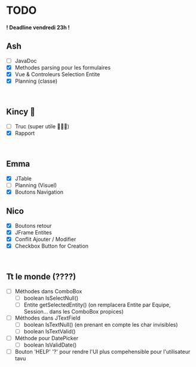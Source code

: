 # TODO

#### ! Deadline vendredi 23h !

## Ash

- [ ] JavaDoc
- [X] Methodes parsing pour les formulaires
- [X] Vue & Controleurs Selection Entite
- [X] Planning (classe)

<br>

## Kincy 💯

- [ ] Truc (super utile 💯💯💯)
- [X] Rapport

<br>

## Emma

- [X] JTable
- [ ] Planning (Visuel)
- [X] Boutons Navigation

## Nico

- [X] Boutons retour
- [X] JFrame Entites
- [X] Conflit Ajouter / Modifier
- [X] Checkbox Button for Creation

<br>

## Tt le monde (????)

- [ ] Méthodes dans ComboBox
    - [ ] boolean IsSelectNull()
    - [ ] Entite getSelectedEntity() (on remplacera Entite par Equipe, Session... dans les ComboBox propices)

- [ ] Méthodes dans JTextField
    - [ ] boolean IsTextNull() (en prenant en compte les char invisibles)
    - [ ] boolean IsTextValid()

- [ ] Méthode pour DatePicker
    - [ ] boolean IsValidDate()

- [ ] Bouton 'HELP' '?' pour rendre l'UI plus compehensible pour l'utilisateur tavu